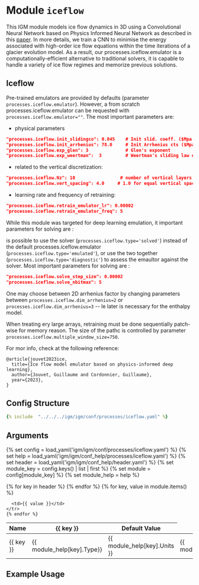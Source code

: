 # Module `iceflow`

This IGM module models ice flow dynamics in 3D using a Convolutional Neural Network based on Physics Informed Neural Network as described in this [paper](https://eartharxiv.org/repository/view/5335/). In more details, we train a CNN to minimise the energy associated with high-order ice flow equations within the time iterations of a glacier evolution model. As a result, our processes.iceflow.emulator is a computationally-efficient alternative to traditional solvers, it is capable to handle a variety of ice flow regimes and memorize previous solutions.
 
## Iceflow
 
Pre-trained emulators are provided by defaults (parameter `processes.iceflow.emulator`). However, a from scratch processes.iceflow.emulator can be requested with `processes.iceflow.emulator=""`. The most important parameters are:

- physical parameters 

```json 
"processes.iceflow.init_slidingco": 0.045    # Init slid. coeff. ($Mpa y^{1/3} m^{-1/3}$)
"processes.iceflow.init_arrhenius": 78.0     # Init Arrhenius cts ($Mpa^{-3} y^{-1}$)
"processes.iceflow.exp_glen": 3              # Glen's exponent
"processes.iceflow.exp_weertman":  3         # Weertman's sliding law exponent
```

- related to the vertical discretization:

```json 
"processes.iceflow.Nz": 10                 # number of vertical layers
"processes.iceflow.vert_spacing": 4.0     # 1.0 for equal vertical spacing, 4.0 otherwise
```

- learning rate and frequency of retraining:

```json 
"processes.iceflow.retrain_emulator_lr": 0.00002 
"processes.iceflow.retrain_emulator_freq": 5     
```

While this module was targeted for deep learning emulation, it important parameters for solving are :

is possible to
use the solver (`processes.iceflow.type='solved'`) instead of the default processes.iceflow.emulator (`processes.iceflow.type='emulated'`), or use the two together (`processes.iceflow.type='diagnostic'`) to assess the emaultor against the solver. Most important parameters for solving are :

```json 
"processes.iceflow.solve_step_size": 0.00002 
"processes.iceflow.solve_nbitmax": 5     
```

One may choose between 2D arrhenius factor by changing parameters between `processes.iceflow.dim_arrhenius=2` or `processes.iceflow.dim_arrhenius=3` -- le later is necessary for the enthalpy model.

When treating ery large arrays, retraining must be done sequentially patch-wise for memory reason. The size of the pathc is controlled by parameter `processes.iceflow.multiple_window_size=750`.

For mor info, check at the following reference:

```
@article{jouvet2023ice,
  title={Ice flow model emulator based on physics-informed deep learning},
  author={Jouvet, Guillaume and Cordonnier, Guillaume},
  year={2023},
}
```
 
## Config Structure  
~~~yaml
{% include  "../../../igm/igm/conf/processes/iceflow.yaml" %}
~~~

## Arguments
{% set config = load_yaml('igm/igm/conf/processes/iceflow.yaml') %}
{% set help = load_yaml('igm/igm/conf_help/processes/iceflow.yaml') %}
{% set header = load_yaml('igm/igm/conf_help/header.yaml') %}
{% set module_key = config.keys() | list | first %}
{% set module = config[module_key] %}
{% set module_help = help %}

<table>
  <thead>
    <tr>
      <th>Name</th>
      {% for key in header %}
      <th>{{ key }}</th>
      {% endfor %}
      <th>Default Value</th>
    </tr>
  </thead>
  <tbody>
    {% for key, value in module.items() %}
    <tr>
      <td>{{ key }}</td>
      <td>{{ module_help[key].Type}}</td>
      <!-- <td>{{ module_help[key].Units}}</td> -->
      <td><span class="math">{{ module_help[key].Units }}</span></td>
      <td>{{ module_help[key].Description}}</td>

      <td>{{ value }}</td>
    </tr>
    {% endfor %}
  </tbody>
</table>

<script type="text/javascript">
  MathJax.Hub.Queue(["Typeset", MathJax.Hub]);
</script>

## Example Usage
